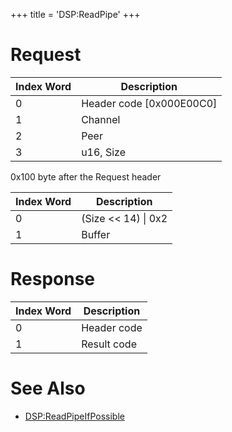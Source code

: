 +++
title = 'DSP:ReadPipe'
+++

# Request

| Index Word | Description                |
|------------|----------------------------|
| 0          | Header code \[0x000E00C0\] |
| 1          | Channel                    |
| 2          | Peer                       |
| 3          | u16, Size                  |

0x100 byte after the Request header

| Index Word | Description           |
|------------|-----------------------|
| 0          | (Size \<\< 14) \| 0x2 |
| 1          | Buffer                |

# Response

| Index Word | Description |
|------------|-------------|
| 0          | Header code |
| 1          | Result code |

# See Also

- [DSP:ReadPipeIfPossible](DSP:ReadPipeIfPossible "wikilink")
